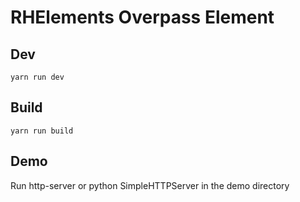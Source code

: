 # RHElements Overpass Element

## Dev
```
yarn run dev
```

## Build
```
yarn run build
```

## Demo
Run http-server or python SimpleHTTPServer in the demo directory
